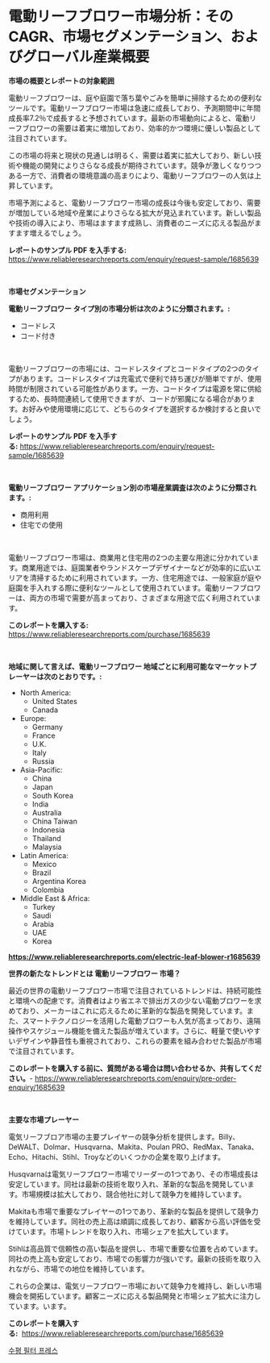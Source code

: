 <p><h1>電動リーフブロワー市場分析：そのCAGR、市場セグメンテーション、およびグローバル産業概要</h1></p><p><strong>市場の概要とレポートの対象範囲</strong></p>
<p><p>電動リーフブロワーは、庭や庭園で落ち葉やごみを簡単に掃除するための便利なツールです。電動リーフブロワー市場は急速に成長しており、予測期間中に年間成長率7.2％で成長すると予想されています。最新の市場動向によると、電動リーフブロワーの需要は着実に増加しており、効率的かつ環境に優しい製品として注目されています。</p><p>この市場の将来と現状の見通しは明るく、需要は着実に拡大しており、新しい技術や機能の開発によりさらなる成長が期待されています。競争が激しくなりつつある一方で、消費者の環境意識の高まりにより、電動リーフブロワーの人気は上昇しています。</p><p>市場予測によると、電動リーフブロワー市場の成長は今後も安定しており、需要が増加している地域や産業によりさらなる拡大が見込まれています。新しい製品や技術の導入により、市場はますます成熟し、消費者のニーズに応える製品がますます増えるでしょう。</p></p>
<p><strong>レポートのサンプル PDF を入手する:</strong> <a href="https://www.reliableresearchreports.com/enquiry/request-sample/1685639">https://www.reliableresearchreports.com/enquiry/request-sample/1685639</a></p>
<p>&nbsp;</p>
<p><strong>市場セグメンテーション</strong></p>
<p><strong>電動リーフブロワー タイプ別の市場分析は次のように分類されます。:</strong></p>
<p><ul><li>コードレス</li><li>コード付き</li></ul></p>
<p>&nbsp;</p>
<p><p>電動リーフブロワーの市場には、コードレスタイプとコードタイプの2つのタイプがあります。コードレスタイプは充電式で便利で持ち運びが簡単ですが、使用時間が制限されている可能性があります。一方、コードタイプは電源を常に供給するため、長時間連続して使用できますが、コードが邪魔になる場合があります。お好みや使用環境に応じて、どちらのタイプを選択するか検討すると良いでしょう。</p></p>
<p><strong>レポートのサンプル PDF を入手する:</strong>&nbsp;<a href="https://www.reliableresearchreports.com/enquiry/request-sample/1685639">https://www.reliableresearchreports.com/enquiry/request-sample/1685639</a></p>
<p>&nbsp;</p>
<p><strong> 電動リーフブロワー アプリケーション別の市場産業調査は次のように分類されます。:</strong></p>
<p><ul><li>商用利用</li><li>住宅での使用</li></ul></p>
<p>&nbsp;</p>
<p><p>電動リーフブロワー市場は、商業用と住宅用の2つの主要な用途に分かれています。商業用途では、庭園業者やランドスケープデザイナーなどが効率的に広いエリアを清掃するために利用されています。一方、住宅用途では、一般家庭が庭や庭園を手入れする際に便利なツールとして使用されています。電動リーフブロワーは、両方の市場で需要が高まっており、さまざまな用途で広く利用されています。</p></p>
<p><strong>このレポートを購入する:</strong>&nbsp; <a href="https://www.reliableresearchreports.com/purchase/1685639">https://www.reliableresearchreports.com/purchase/1685639</a></p>
<p>&nbsp;</p>
<p><strong>地域に関して言えば、電動リーフブロワー 地域ごとに利用可能なマーケットプレーヤーは次のとおりです。:</strong></p>
<p><ul>
    <li>
        North America:
        <ul>
            <li>United States</li>
            <li>Canada</li>
        </ul>
    </li>
    <li>
        Europe:
        <ul>
            <li>Germany</li>
            <li>France</li>
            <li>U.K.</li>
            <li>Italy</li>
            <li>Russia</li>
        </ul>
    </li>
    <li>
        Asia-Pacific:
        <ul>
            <li>China</li>
            <li>Japan</li>
            <li>South Korea</li>
            <li>India</li>
            <li>Australia</li>
            <li>China Taiwan</li>
            <li>Indonesia</li>
            <li>Thailand</li>
            <li>Malaysia</li>
        </ul>
    </li>
    <li>
        Latin America:
        <ul>
            <li>Mexico</li>
            <li>Brazil</li>
            <li>Argentina Korea</li>
            <li>Colombia</li>
        </ul>
    </li>
    <li>
        Middle East & Africa:
        <ul>
            <li>Turkey</li>
            <li>Saudi</li>
            <li>Arabia</li>
            <li>UAE</li>
            <li>Korea</li>
        </ul>
    </li>
    </ul></p>
<p><strong><a href="https://www.reliableresearchreports.com/electric-leaf-blower-r1685639">https://www.reliableresearchreports.com/electric-leaf-blower-r1685639</a></strong>&nbsp;</p>
<p><strong>世界の新たなトレンドとは 電動リーフブロワー 市場？</strong></p>
<p><p>最近の世界の電動リーフブロワー市場で注目されているトレンドは、持続可能性と環境への配慮です。消費者はより省エネで排出ガスの少ない電動ブロワーを求めており、メーカーはこれに応えるために革新的な製品を開発しています。また、スマートテクノロジーを活用した電動ブロワーも人気が高まっており、遠隔操作やスケジュール機能を備えた製品が増えています。さらに、軽量で使いやすいデザインや静音性も重視されており、これらの要素を組み合わせた製品が市場で注目されています。</p></p>
<p><strong>このレポートを購入する前に、質問がある場合は問い合わせるか、共有してください。</strong>- <a href="https://www.reliableresearchreports.com/enquiry/pre-order-enquiry/1685639">https://www.reliableresearchreports.com/enquiry/pre-order-enquiry/1685639</a></p>
<p>&nbsp;</p>
<p><strong>主要な市場プレーヤー</strong></p>
<p><p>電気リーフブロア市場の主要プレイヤーの競争分析を提供します。Billy、DeWALT、Dolmar、Husqvarna、Makita、Poulan PRO、RedMax、Tanaka、Echo、Hitachi、Stihl、Troyなどのいくつかの企業を取り上げます。</p><p>Husqvarnaは電気リーフブロワー市場でリーダーの1つであり、その市場成長は安定しています。同社は最新の技術を取り入れ、革新的な製品を開発しています。市場規模は拡大しており、競合他社に対して競争力を維持しています。</p><p>Makitaも市場で重要なプレイヤーの1つであり、革新的な製品を提供して競争力を維持しています。同社の売上高は順調に成長しており、顧客から高い評価を受けています。市場トレンドを取り入れ、市場シェアを拡大しています。</p><p>Stihlは高品質で信頼性の高い製品を提供し、市場で重要な位置を占めています。同社の売上高も安定しており、市場での影響力が強いです。最新の技術を取り入れながら、市場での地位を維持しています。</p><p>これらの企業は、電気リーフブロワー市場において競争力を維持し、新しい市場機会を開拓しています。顧客ニーズに応える製品開発と市場シェア拡大に注力しています。います。</p></p>
<p><strong>このレポートを購入する:</strong>&nbsp;&nbsp;<a href="https://www.reliableresearchreports.com/purchase/1685639">https://www.reliableresearchreports.com/purchase/1685639</a></p>
<p><p><a href="https://github.com/iansanftyord09878/Market-Research-Report-List-1/blob/main/975324630193.md">수평 필터 프레스</a></p></p>